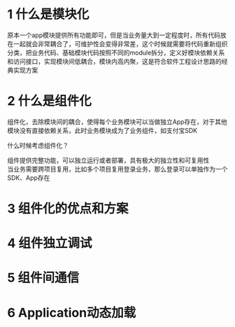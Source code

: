 # 1 什么是模块化  

原本一个app模块提供所有功能即可，但是当业务量大到一定程度时，所有代码放在一起就会非常耦合了，可维护性会变得非常差，这个时候就需要将代码重新组织分类，把业务代码、基础模块代码按照不同的module拆分，定义好模块依赖关系和访问接口，实现模块间低耦合，模块内高内聚，这是符合软件工程设计思路的经典实现方案

# 2  什么是组件化  

组件化，去除模块间的耦合，使得每个业务模块可以当做独立App存在，对于其他模块没有直接依赖关系，此时业务模块成为了业务组件，如支付宝SDK  

什么时候考虑组件化？  

组件提供完整功能，可以独立运行或者部署，具有极大的独立性和可复用性  
当业务需要跨项目复用，比如多个项目复用登录业务，那么登录可以单独作为一个SDK、App存在  

# 3 组件化的优点和方案  
# 4 组件独立调试  
# 5 组件间通信  
# 6 Application动态加载  
